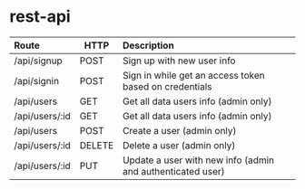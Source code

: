 # rest-api

| Route | HTTP | Description |
| :-------------- | ---- | :------------------------- |
| /api/signup  | POST | Sign up with new user info |
| /api/signin  | POST | Sign in while get an access token based on credentials |
| /api/users  | GET | Get all data users info (admin only) |
| /api/users/:id  | GET | Get all data users info (admin only) |
| /api/users  | POST | Create a user (admin only) |
| /api/users/:id  | DELETE | Delete a user (admin only) |
| /api/users/:id  | PUT | Update a user with new info (admin and authenticated user) |